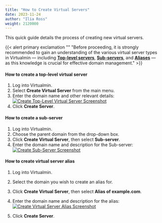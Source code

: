 ```yaml
---
title: "How to Create Virtual Servers"
date: 2023-11-24
author: "Ilia Ross"
weight: 2120000
---
```


This quick guide details the process of creating new virtual servers.

{{< alert primary exclamation "" "Before proceeding, it is strongly recommended to gain an understanding of the various virtual server types in Virtualmin — including [**Top-level servers**](/docs/getting-started/understanding-virtual-server-and-account-types/#understanding-top-level-virtual-servers), [**Sub-servers**](/docs/getting-started/understanding-virtual-server-and-account-types/#understanding-sub-servers), and [**Aliases**](/docs/getting-started/understanding-virtual-server-and-account-types/#understanding-virtual-server-aliases) — as this knowledge is crucial for effective domain management." >}}

#### How to create a top-level virtual server

1. Log into Virtualmin.
2. Select **Create Virtual Server** from the main menu.
3. Enter the domain name and other relevant details:
    [![](/images/docs/screenshots/light/create-top-level-virtual-server.png "Create Top-Level Virtual Server Screenshot")](/images/docs/screenshots/light/create-top-level-virtual-server.png)
4. Click **Create Server**.

#### How to create a sub-server

1. Log into Virtualmin.
2. Choose the parent domain from the drop-down box.
3. Click **Create Virtual Server**, then select **Sub-server**.
4. Enter the domain name and description for the Sub-server:
    [![](/images/docs/screenshots/light/create-sub-server.png "Create Sub-Server Screenshot")](/images/docs/screenshots/light/create-sub-server.png)

#### How to create virtual server alias

1. Log into Virtualmin.
2. Select the domain you wish to create an alias for.
3. Click **Create Virtual Server**, then select **Alias of example.com**.
4. Enter the domain name and description for the alias:
    [![](/images/docs/screenshots/light/create-alias.png "Create Virtual Server Alias Screenshot")](/images/docs/screenshots/light/create-alias.png)

5. Click **Create Server**.
